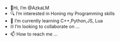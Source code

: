 - 👋Hi, I’m @AzkaLM
- 🔍 I’m interested in Honing my Programming skills
- 🌱 I’m currently learning C++,Python,JS, Lua
- ⛓️ I’m looking to collaborate on ...
- 📫 How to reach me ...

<!---
AzkaLM/AzkaLM is a ✨ special ✨ repository because its `README.md` (this file) appears on your GitHub profile.
You can click the Preview link to take a look at your changes.
--->
